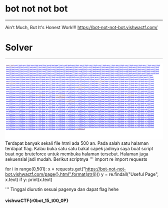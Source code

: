 # bot not not bot
---
Ain't Much, But It's Honest Work!!! https://bot-not-not-bot.vishwactf.com/
# Solver
---
![](chall.png)
Terdapat banyak sekali file html ada 500 an. Pada salah satu halaman terdapat flag. Kalau buka satu satu bakal capek jadinya saya buat script buat nge bruteforce untuk membuka halaman tersebut. Halaman juga sekuensial jadi mudah. Berikut scriptnya
'''
import re
import requests

for i in range(0,501):
	x = requests.get("https://bot-not-not-bot.vishwactf.com/page{}.html".format(str(i)))
	y = re.findall("Useful Page", x.text)
	if y:
		print(x.text)

'''
Tinggal diurutin sesuai pagenya dan dapat flag hehe
#### vishwaCTF{r0bot_15_t00_0P}